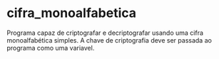 # cifra_monoalfabetica
 Programa capaz de criptografar e decriptografar usando uma cifra monoalfabética simples. A chave de criptografia deve ser passada ao programa como uma variavel.
